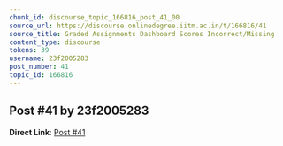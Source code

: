 ```yaml
---
chunk_id: discourse_topic_166816_post_41_00
source_url: https://discourse.onlinedegree.iitm.ac.in/t/166816/41
source_title: Graded Assignments Dashboard Scores Incorrect/Missing
content_type: discourse
tokens: 39
username: 23f2005283
post_number: 41
topic_id: 166816
---
```


## Post #41 by 23f2005283

**Direct Link**: [Post #41](https://discourse.onlinedegree.iitm.ac.in/t/166816/41)
